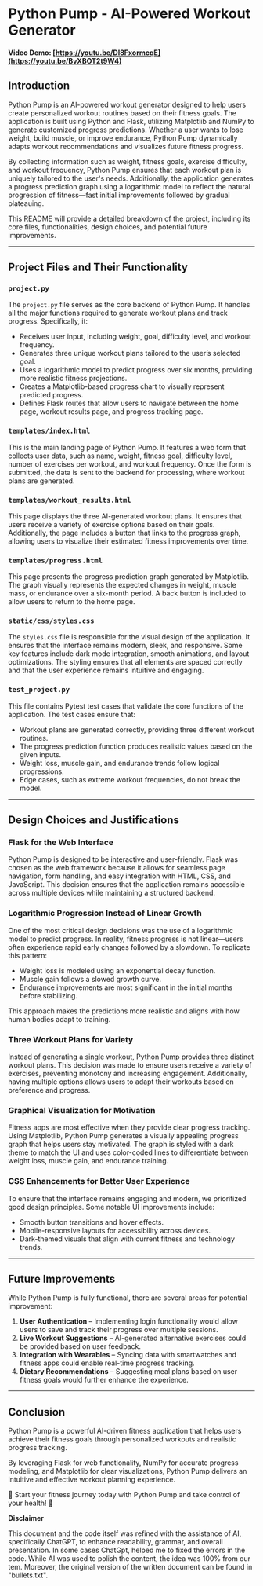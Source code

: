 # Python Pump - AI-Powered Workout Generator
#### Video Demo:  [https://youtu.be/Dl8FxormcqE](https://youtu.be/BvXBOT2t9W4)

## Introduction

Python Pump is an AI-powered workout generator designed to help users create personalized workout routines based on their fitness goals. The application is built using Python and Flask, utilizing Matplotlib and NumPy to generate customized progress predictions. Whether a user wants to lose weight, build muscle, or improve endurance, Python Pump dynamically adapts workout recommendations and visualizes future fitness progress.

By collecting information such as weight, fitness goals, exercise difficulty, and workout frequency, Python Pump ensures that each workout plan is uniquely tailored to the user's needs. Additionally, the application generates a progress prediction graph using a logarithmic model to reflect the natural progression of fitness—fast initial improvements followed by gradual plateauing.

This README will provide a detailed breakdown of the project, including its core files, functionalities, design choices, and potential future improvements.

---

## Project Files and Their Functionality

### `project.py`

The `project.py` file serves as the core backend of Python Pump. It handles all the major functions required to generate workout plans and track progress. Specifically, it:

- Receives user input, including weight, goal, difficulty level, and workout frequency.
- Generates three unique workout plans tailored to the user’s selected goal.
- Uses a logarithmic model to predict progress over six months, providing more realistic fitness projections.
- Creates a Matplotlib-based progress chart to visually represent predicted progress.
- Defines Flask routes that allow users to navigate between the home page, workout results page, and progress tracking page.

### `templates/index.html`

This is the main landing page of Python Pump. It features a web form that collects user data, such as name, weight, fitness goal, difficulty level, number of exercises per workout, and workout frequency. Once the form is submitted, the data is sent to the backend for processing, where workout plans are generated.

### `templates/workout_results.html`

This page displays the three AI-generated workout plans. It ensures that users receive a variety of exercise options based on their goals. Additionally, the page includes a button that links to the progress graph, allowing users to visualize their estimated fitness improvements over time.

### `templates/progress.html`

This page presents the progress prediction graph generated by Matplotlib. The graph visually represents the expected changes in weight, muscle mass, or endurance over a six-month period. A back button is included to allow users to return to the home page.

### `static/css/styles.css`

The `styles.css` file is responsible for the visual design of the application. It ensures that the interface remains modern, sleek, and responsive. Some key features include dark mode integration, smooth animations, and layout optimizations. The styling ensures that all elements are spaced correctly and that the user experience remains intuitive and engaging.

### `test_project.py`

This file contains Pytest test cases that validate the core functions of the application. The test cases ensure that:

- Workout plans are generated correctly, providing three different workout routines.
- The progress prediction function produces realistic values based on the given inputs.
- Weight loss, muscle gain, and endurance trends follow logical progressions.
- Edge cases, such as extreme workout frequencies, do not break the model.

---

## Design Choices and Justifications

### Flask for the Web Interface

Python Pump is designed to be interactive and user-friendly. Flask was chosen as the web framework because it allows for seamless page navigation, form handling, and easy integration with HTML, CSS, and JavaScript. This decision ensures that the application remains accessible across multiple devices while maintaining a structured backend.

### Logarithmic Progression Instead of Linear Growth

One of the most critical design decisions was the use of a logarithmic model to predict progress. In reality, fitness progress is not linear—users often experience rapid early changes followed by a slowdown. To replicate this pattern:

- Weight loss is modeled using an exponential decay function.
- Muscle gain follows a slowed growth curve.
- Endurance improvements are most significant in the initial months before stabilizing.

This approach makes the predictions more realistic and aligns with how human bodies adapt to training.

### Three Workout Plans for Variety

Instead of generating a single workout, Python Pump provides three distinct workout plans. This decision was made to ensure users receive a variety of exercises, preventing monotony and increasing engagement. Additionally, having multiple options allows users to adapt their workouts based on preference and progress.

### Graphical Visualization for Motivation

Fitness apps are most effective when they provide clear progress tracking. Using Matplotlib, Python Pump generates a visually appealing progress graph that helps users stay motivated. The graph is styled with a dark theme to match the UI and uses color-coded lines to differentiate between weight loss, muscle gain, and endurance training.

### CSS Enhancements for Better User Experience

To ensure that the interface remains engaging and modern, we prioritized good design principles. Some notable UI improvements include:

- Smooth button transitions and hover effects.
- Mobile-responsive layouts for accessibility across devices.
- Dark-themed visuals that align with current fitness and technology trends.

---

## Future Improvements

While Python Pump is fully functional, there are several areas for potential improvement:

1. **User Authentication** – Implementing login functionality would allow users to save and track their progress over multiple sessions.
2. **Live Workout Suggestions** – AI-generated alternative exercises could be provided based on user feedback.
3. **Integration with Wearables** – Syncing data with smartwatches and fitness apps could enable real-time progress tracking.
4. **Dietary Recommendations** – Suggesting meal plans based on user fitness goals would further enhance the experience.

---

## Conclusion

Python Pump is a powerful AI-driven fitness application that helps users achieve their fitness goals through personalized workouts and realistic progress tracking. 

By leveraging Flask for web functionality, NumPy for accurate progress modeling, and Matplotlib for clear visualizations, Python Pump delivers an intuitive and effective workout planning experience.

🚀 Start your fitness journey today with Python Pump and take control of your health! 💪

**Disclaimer**  

This document and the code itself was refined with the assistance of AI, specifically ChatGPT, to enhance readability, grammar, and overall presentation. In some cases ChatGpt, helped me to fixed the errors in the code. While AI was used to polish the content, the idea was 100% from our tem. Moreover, the original version of the written document can be found in "bullets.txt". 
